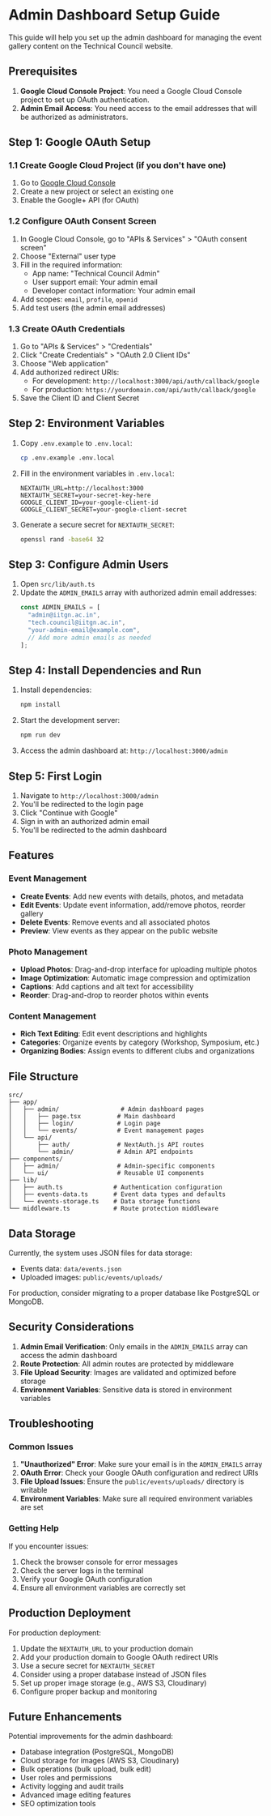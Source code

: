 # Admin Dashboard Setup Guide

This guide will help you set up the admin dashboard for managing the event gallery content on the Technical Council website.

## Prerequisites

1. **Google Cloud Console Project**: You need a Google Cloud Console project to set up OAuth authentication.
2. **Admin Email Access**: You need access to the email addresses that will be authorized as administrators.

## Step 1: Google OAuth Setup

### 1.1 Create Google Cloud Project (if you don't have one)

1. Go to [Google Cloud Console](https://console.cloud.google.com/)
2. Create a new project or select an existing one
3. Enable the Google+ API (for OAuth)

### 1.2 Configure OAuth Consent Screen

1. In Google Cloud Console, go to "APIs & Services" > "OAuth consent screen"
2. Choose "External" user type
3. Fill in the required information:
   - App name: "Technical Council Admin"
   - User support email: Your admin email
   - Developer contact information: Your admin email
4. Add scopes: `email`, `profile`, `openid`
5. Add test users (the admin email addresses)

### 1.3 Create OAuth Credentials

1. Go to "APIs & Services" > "Credentials"
2. Click "Create Credentials" > "OAuth 2.0 Client IDs"
3. Choose "Web application"
4. Add authorized redirect URIs:
   - For development: `http://localhost:3000/api/auth/callback/google`
   - For production: `https://yourdomain.com/api/auth/callback/google`
5. Save the Client ID and Client Secret

## Step 2: Environment Variables

1. Copy `.env.example` to `.env.local`:
   ```bash
   cp .env.example .env.local
   ```

2. Fill in the environment variables in `.env.local`:
   ```env
   NEXTAUTH_URL=http://localhost:3000
   NEXTAUTH_SECRET=your-secret-key-here
   GOOGLE_CLIENT_ID=your-google-client-id
   GOOGLE_CLIENT_SECRET=your-google-client-secret
   ```

3. Generate a secure secret for `NEXTAUTH_SECRET`:
   ```bash
   openssl rand -base64 32
   ```

## Step 3: Configure Admin Users

1. Open `src/lib/auth.ts`
2. Update the `ADMIN_EMAILS` array with authorized admin email addresses:
   ```typescript
   const ADMIN_EMAILS = [
     "admin@iitgn.ac.in",
     "tech.council@iitgn.ac.in",
     "your-admin-email@example.com",
     // Add more admin emails as needed
   ];
   ```

## Step 4: Install Dependencies and Run

1. Install dependencies:
   ```bash
   npm install
   ```

2. Start the development server:
   ```bash
   npm run dev
   ```

3. Access the admin dashboard at: `http://localhost:3000/admin`

## Step 5: First Login

1. Navigate to `http://localhost:3000/admin`
2. You'll be redirected to the login page
3. Click "Continue with Google"
4. Sign in with an authorized admin email
5. You'll be redirected to the admin dashboard

## Features

### Event Management
- **Create Events**: Add new events with details, photos, and metadata
- **Edit Events**: Update event information, add/remove photos, reorder gallery
- **Delete Events**: Remove events and all associated photos
- **Preview**: View events as they appear on the public website

### Photo Management
- **Upload Photos**: Drag-and-drop interface for uploading multiple photos
- **Image Optimization**: Automatic image compression and optimization
- **Captions**: Add captions and alt text for accessibility
- **Reorder**: Drag-and-drop to reorder photos within events

### Content Management
- **Rich Text Editing**: Edit event descriptions and highlights
- **Categories**: Organize events by category (Workshop, Symposium, etc.)
- **Organizing Bodies**: Assign events to different clubs and organizations

## File Structure

```
src/
├── app/
│   ├── admin/                 # Admin dashboard pages
│   │   ├── page.tsx          # Main dashboard
│   │   ├── login/            # Login page
│   │   └── events/           # Event management pages
│   └── api/
│       ├── auth/             # NextAuth.js API routes
│       └── admin/            # Admin API endpoints
├── components/
│   ├── admin/                # Admin-specific components
│   └── ui/                   # Reusable UI components
├── lib/
│   ├── auth.ts              # Authentication configuration
│   ├── events-data.ts       # Event data types and defaults
│   └── events-storage.ts    # Data storage functions
└── middleware.ts            # Route protection middleware
```

## Data Storage

Currently, the system uses JSON files for data storage:
- Events data: `data/events.json`
- Uploaded images: `public/events/uploads/`

For production, consider migrating to a proper database like PostgreSQL or MongoDB.

## Security Considerations

1. **Admin Email Verification**: Only emails in the `ADMIN_EMAILS` array can access the admin dashboard
2. **Route Protection**: All admin routes are protected by middleware
3. **File Upload Security**: Images are validated and optimized before storage
4. **Environment Variables**: Sensitive data is stored in environment variables

## Troubleshooting

### Common Issues

1. **"Unauthorized" Error**: Make sure your email is in the `ADMIN_EMAILS` array
2. **OAuth Error**: Check your Google OAuth configuration and redirect URIs
3. **File Upload Issues**: Ensure the `public/events/uploads/` directory is writable
4. **Environment Variables**: Make sure all required environment variables are set

### Getting Help

If you encounter issues:
1. Check the browser console for error messages
2. Check the server logs in the terminal
3. Verify your Google OAuth configuration
4. Ensure all environment variables are correctly set

## Production Deployment

For production deployment:

1. Update the `NEXTAUTH_URL` to your production domain
2. Add your production domain to Google OAuth redirect URIs
3. Use a secure secret for `NEXTAUTH_SECRET`
4. Consider using a proper database instead of JSON files
5. Set up proper image storage (e.g., AWS S3, Cloudinary)
6. Configure proper backup and monitoring

## Future Enhancements

Potential improvements for the admin dashboard:
- Database integration (PostgreSQL, MongoDB)
- Cloud storage for images (AWS S3, Cloudinary)
- Bulk operations (bulk upload, bulk edit)
- User roles and permissions
- Activity logging and audit trails
- Advanced image editing features
- SEO optimization tools

